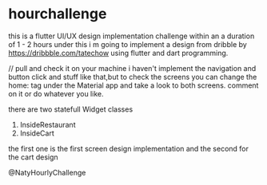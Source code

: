 # hourchallenge

this is a flutter UI/UX design implementation challenge within an a duration of 1 - 2 hours
under this i m going to implement a design from dribble by https://dribbble.com/tatechow 
using flutter and dart programming.

// pull and check it on your machine
i haven't implement the navigation and button click and stuff like that,but to check the screens you can change the home: tag under the Material app and take a look to both screens. comment on it or do whatever you like. 

there are two statefull Widget classes
1. InsideRestaurant
2. InsideCart

the first one is the first screen design implementation and the second for the cart design









@NatyHourlyChallenge
